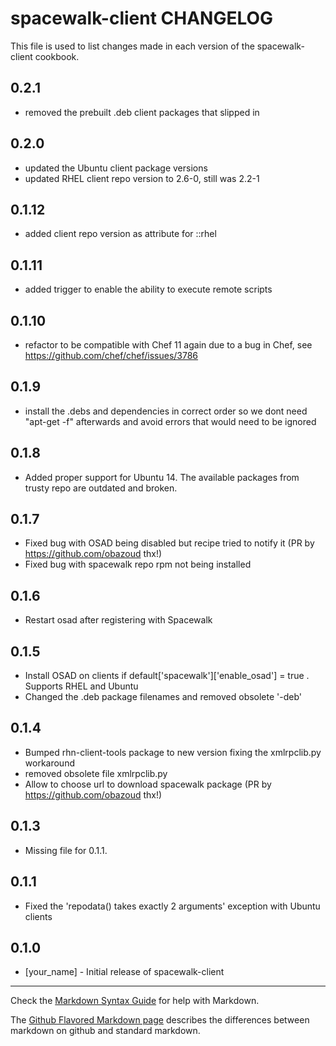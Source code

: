 spacewalk-client CHANGELOG
==========================

This file is used to list changes made in each version of the spacewalk-client cookbook.

0.2.1
-----
- removed the prebuilt .deb client packages that slipped in

0.2.0
-----
- updated the Ubuntu client package versions
- updated RHEL client repo version to 2.6-0, still was 2.2-1

0.1.12
------
- added client repo version as attribute for ::rhel

0.1.11
------
- added trigger to enable the ability to execute remote scripts

0.1.10
-----
- refactor to be compatible with Chef 11 again due to a bug in Chef, see
  https://github.com/chef/chef/issues/3786 

0.1.9
-----
- install the .debs and dependencies in correct order so we dont need "apt-get -f" afterwards and 
  avoid errors that would need to be ignored

0.1.8
-----
- Added proper support for Ubuntu 14. The available packages from trusty repo are outdated and broken.

0.1.7
-----
- Fixed bug with OSAD being disabled but recipe tried to notify it (PR by https://github.com/obazoud thx!)
- Fixed bug with spacewalk repo rpm not being installed

0.1.6
-----
- Restart osad after registering with Spacewalk

0.1.5
-----
- Install OSAD on clients if default['spacewalk']['enable_osad'] = true . Supports RHEL and Ubuntu
- Changed the .deb package filenames and removed obsolete '-deb'

0.1.4
-----
- Bumped rhn-client-tools package to new version fixing the xmlrpclib.py workaround
- removed obsolete file xmlrpclib.py
- Allow to choose url to download spacewalk package (PR by https://github.com/obazoud thx!)

0.1.3
-----
- Missing file for 0.1.1. 

0.1.1
-----
- Fixed the 'repodata() takes exactly 2 arguments' exception with Ubuntu clients

0.1.0
-----
- [your_name] - Initial release of spacewalk-client

- - -
Check the [Markdown Syntax Guide](http://daringfireball.net/projects/markdown/syntax) for help with Markdown.

The [Github Flavored Markdown page](http://github.github.com/github-flavored-markdown/) describes the differences between markdown on github and standard markdown.
